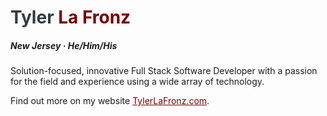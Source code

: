 <p span="color: #740000;"><h1 style="color: #343a40;">Tyler <span style="color: #740000;">La Fronz</span></h1>

<h5>New Jersey · He/Him/His </h5>

Solution-focused, innovative Full Stack Software Developer with a passion for the field and experience using a wide array of technology.

Find out more on my website <a style="color: #740000;" href="https://go.lafro.nz/site">TylerLaFronz.com</a>.</p>
